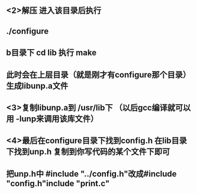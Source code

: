 ## <2>解压 进入该目录后执行
## ./configure 
## b目录下 cd lib       执行 make
## 此时会在上层目录（就是刚才有configure那个目录）生成libunp.a文件
## <3>复制libunp.a到 /usr/lib下  （以后gcc编译就可以用 -lunp来调用该库文件）
## <4>最后在configure目录下找到config.h  在lib目录下找到unp.h 复制到你写代码的某个文件下即可
## 把unp.h中 #include "../config.h"改成#include "config.h"include    "print.c"
